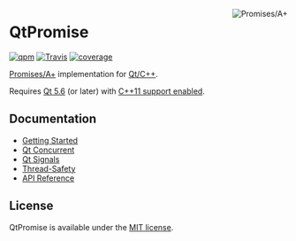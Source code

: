 <a href="https://promisesaplus.com/" title="Promises/A+ 1.1"><img src="https://promisesaplus.com/assets/logo-small.png" alt="Promises/A+" align="right"/></a>

# QtPromise

[![qpm](https://img.shields.io/github/release/simonbrunel/qtpromise.svg?style=flat-square&label=qpm&colorB=4CAF50)](https://www.qpm.io/packages/com.github.simonbrunel.qtpromise/index.html) [![Travis](https://img.shields.io/travis/simonbrunel/qtpromise/master.svg?style=flat-square)](https://travis-ci.org/simonbrunel/qtpromise) [![coverage](https://img.shields.io/codecov/c/github/simonbrunel/qtpromise.svg?style=flat-square)](https://codecov.io/gh/simonbrunel/qtpromise)

[Promises/A+](https://promisesaplus.com/) implementation for [Qt/C++](https://www.qt.io/).

Requires [Qt 5.6](https://www.qt.io/download/) (or later) with [C++11 support enabled](https://wiki.qt.io/How_to_use_C++11_in_your_Qt_Projects).

## Documentation

* [Getting Started](https://qtpromise.netlify.com/qtpromise/getting-started.html)
* [Qt Concurrent](https://qtpromise.netlify.com/qtpromise/qtconcurrent.html)
* [Qt Signals](https://qtpromise.netlify.com/qtpromise/qtsignals.html)
* [Thread-Safety](https://qtpromise.netlify.com/qtpromise/thread-safety.html)
* [API Reference](https://qtpromise.netlify.com/qtpromise/api-reference.html)

## License

QtPromise is available under the [MIT license](LICENSE).
